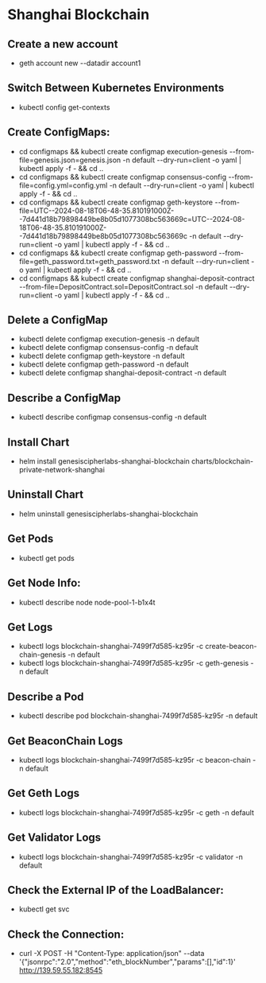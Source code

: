 # Shanghai Blockchain

## Create a new account
- geth account new --datadir account1

## Switch Between Kubernetes Environments
- kubectl config get-contexts

## Create ConfigMaps:
- cd configmaps && kubectl create configmap execution-genesis --from-file=genesis.json=genesis.json -n default --dry-run=client -o yaml | kubectl apply -f - && cd ..
- cd configmaps && kubectl create configmap consensus-config --from-file=config.yml=config.yml -n default --dry-run=client -o yaml | kubectl apply -f - && cd ..
- cd configmaps && kubectl create configmap geth-keystore --from-file=UTC--2024-08-18T06-48-35.810191000Z--7d441d18b79898449be8b05d1077308bc563669c=UTC--2024-08-18T06-48-35.810191000Z--7d441d18b79898449be8b05d1077308bc563669c -n default --dry-run=client -o yaml | kubectl apply -f - && cd ..
- cd configmaps && kubectl create configmap geth-password --from-file=geth_password.txt=geth_password.txt -n default --dry-run=client -o yaml | kubectl apply -f - && cd ..
- cd configmaps && kubectl create configmap shanghai-deposit-contract --from-file=DepositContract.sol=DepositContract.sol -n default --dry-run=client -o yaml | kubectl apply -f - && cd ..

## Delete a ConfigMap
- kubectl delete configmap execution-genesis -n default
- kubectl delete configmap consensus-config -n default
- kubectl delete configmap geth-keystore -n default
- kubectl delete configmap geth-password -n default
- kubectl delete configmap shanghai-deposit-contract -n default
 
## Describe a ConfigMap
- kubectl describe configmap consensus-config -n default

## Install Chart
- helm install genesiscipherlabs-shanghai-blockchain charts/blockchain-private-network-shanghai

## Uninstall Chart
- helm uninstall genesiscipherlabs-shanghai-blockchain

## Get Pods
- kubectl get pods

## Get Node Info:
- kubectl describe node node-pool-1-b1x4t

## Get Logs
- kubectl logs blockchain-shanghai-7499f7d585-kz95r -c create-beacon-chain-genesis -n default
- kubectl logs blockchain-shanghai-7499f7d585-kz95r -c geth-genesis -n default

## Describe a Pod
- kubectl describe pod blockchain-shanghai-7499f7d585-kz95r -n default

## Get BeaconChain Logs
- kubectl logs blockchain-shanghai-7499f7d585-kz95r -c beacon-chain -n default

## Get Geth Logs
- kubectl logs blockchain-shanghai-7499f7d585-kz95r -c geth -n default

## Get Validator Logs
- kubectl logs blockchain-shanghai-7499f7d585-kz95r -c validator -n default

## Check the External IP of the LoadBalancer:
- kubectl get svc

## Check the Connection:
- curl -X POST -H "Content-Type: application/json" --data '{"jsonrpc":"2.0","method":"eth_blockNumber","params":[],"id":1}' http://139.59.55.182:8545
